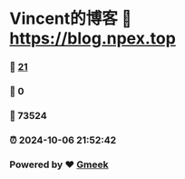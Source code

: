 # Vincent的博客 :link: https://blog.npex.top 
### :page_facing_up: [21](https://blog.npex.top/tag.html) 
### :speech_balloon: 0 
### :hibiscus: 73524 
### :alarm_clock: 2024-10-06 21:52:42 
### Powered by :heart: [Gmeek](https://github.com/Meekdai/Gmeek)
